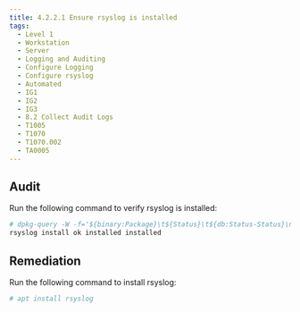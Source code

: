 ```yaml
---
title: 4.2.2.1 Ensure rsyslog is installed
tags:
  - Level 1
  - Workstation
  - Server
  - Logging and Auditing
  - Configure Logging
  - Configure rsyslog
  - Automated
  - IG1
  - IG2
  - IG3
  - 8.2 Collect Audit Logs
  - T1005
  - T1070
  - T1070.002
  - TA0005
---
```


## Audit
Run the following command to verify rsyslog is installed:
```bash
# dpkg-query -W -f='${binary:Package}\t${Status}\t${db:Status-Status}\n' rsyslog
rsyslog install ok installed installed
```

## Remediation
Run the following command to install rsyslog:
```bash
# apt install rsyslog
```
